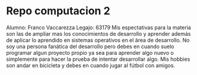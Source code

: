 # Repo computacion 2
Alumno: Franco Vaccarezza 
Legajo: 63179
Mis espectativas para la materia son las de ampliar mas los conocimientos de desarrollo y aprender además de aplicar lo aprendido en sistemas operativos en el área de desarrollo.
No soy una persona fanática del desarrollo pero debes en cuando suelo programar algun proyecto propio ya sea para aprender algo nuevo o simplemente para hacer la prueba de intentar desarrollar algo.
Mis hobbies son andar en bicicleta y debes en cuando jugar al fútbol con amigos.